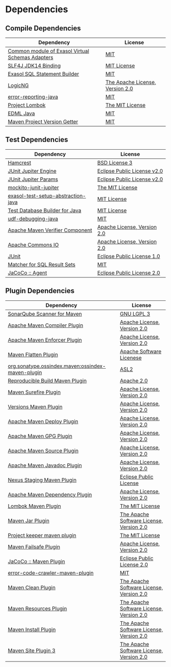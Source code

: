 <!-- @formatter:off -->
# Dependencies

## Compile Dependencies

| Dependency                                            | License                              |
| ----------------------------------------------------- | ------------------------------------ |
| [Common module of Exasol Virtual Schemas Adapters][0] | [MIT][1]                             |
| [SLF4J JDK14 Binding][2]                              | [MIT License][3]                     |
| [Exasol SQL Statement Builder][4]                     | [MIT][1]                             |
| [LogicNG][6]                                          | [The Apache License, Version 2.0][7] |
| [error-reporting-java][8]                             | [MIT][1]                             |
| [Project Lombok][10]                                  | [The MIT License][11]                |
| [EDML Java][12]                                       | [MIT][1]                             |
| [Maven Project Version Getter][14]                    | [MIT][1]                             |

## Test Dependencies

| Dependency                               | License                           |
| ---------------------------------------- | --------------------------------- |
| [Hamcrest][16]                           | [BSD License 3][17]               |
| [JUnit Jupiter Engine][18]               | [Eclipse Public License v2.0][19] |
| [JUnit Jupiter Params][18]               | [Eclipse Public License v2.0][19] |
| [mockito-junit-jupiter][22]              | [The MIT License][23]             |
| [exasol-test-setup-abstraction-java][24] | [MIT License][25]                 |
| [Test Database Builder for Java][26]     | [MIT License][27]                 |
| [udf-debugging-java][28]                 | [MIT][1]                          |
| [Apache Maven Verifier Component][30]    | [Apache License, Version 2.0][31] |
| [Apache Commons IO][32]                  | [Apache License, Version 2.0][31] |
| [JUnit][34]                              | [Eclipse Public License 1.0][35]  |
| [Matcher for SQL Result Sets][36]        | [MIT][1]                          |
| [JaCoCo :: Agent][38]                    | [Eclipse Public License 2.0][39]  |

## Plugin Dependencies

| Dependency                                              | License                                       |
| ------------------------------------------------------- | --------------------------------------------- |
| [SonarQube Scanner for Maven][40]                       | [GNU LGPL 3][41]                              |
| [Apache Maven Compiler Plugin][42]                      | [Apache License, Version 2.0][31]             |
| [Apache Maven Enforcer Plugin][44]                      | [Apache License, Version 2.0][31]             |
| [Maven Flatten Plugin][46]                              | [Apache Software Licenese][7]                 |
| [org.sonatype.ossindex.maven:ossindex-maven-plugin][48] | [ASL2][7]                                     |
| [Reproducible Build Maven Plugin][50]                   | [Apache 2.0][7]                               |
| [Maven Surefire Plugin][52]                             | [Apache License, Version 2.0][31]             |
| [Versions Maven Plugin][54]                             | [Apache License, Version 2.0][31]             |
| [Apache Maven Deploy Plugin][56]                        | [Apache License, Version 2.0][31]             |
| [Apache Maven GPG Plugin][58]                           | [Apache License, Version 2.0][31]             |
| [Apache Maven Source Plugin][60]                        | [Apache License, Version 2.0][31]             |
| [Apache Maven Javadoc Plugin][62]                       | [Apache License, Version 2.0][31]             |
| [Nexus Staging Maven Plugin][64]                        | [Eclipse Public License][35]                  |
| [Apache Maven Dependency Plugin][66]                    | [Apache License, Version 2.0][31]             |
| [Lombok Maven Plugin][68]                               | [The MIT License][1]                          |
| [Maven Jar Plugin][70]                                  | [The Apache Software License, Version 2.0][7] |
| [Project keeper maven plugin][72]                       | [The MIT License][73]                         |
| [Maven Failsafe Plugin][74]                             | [Apache License, Version 2.0][31]             |
| [JaCoCo :: Maven Plugin][76]                            | [Eclipse Public License 2.0][39]              |
| [error-code-crawler-maven-plugin][78]                   | [MIT][1]                                      |
| [Maven Clean Plugin][80]                                | [The Apache Software License, Version 2.0][7] |
| [Maven Resources Plugin][82]                            | [The Apache Software License, Version 2.0][7] |
| [Maven Install Plugin][84]                              | [The Apache Software License, Version 2.0][7] |
| [Maven Site Plugin 3][86]                               | [The Apache Software License, Version 2.0][7] |

[38]: https://www.eclemma.org/jacoco/index.html
[8]: https://github.com/exasol/error-reporting-java
[7]: http://www.apache.org/licenses/LICENSE-2.0.txt
[10]: https://projectlombok.org
[52]: https://maven.apache.org/surefire/maven-surefire-plugin/
[80]: http://maven.apache.org/plugins/maven-clean-plugin/
[30]: https://maven.apache.org/shared/maven-verifier/
[1]: https://opensource.org/licenses/MIT
[22]: https://github.com/mockito/mockito
[46]: https://www.mojohaus.org/flatten-maven-plugin/
[14]: https://github.com/exasol/maven-project-version-getter
[54]: http://www.mojohaus.org/versions-maven-plugin/
[72]: https://github.com/exasol/project-keeper/
[12]: https://github.com/exasol/edml-java/
[17]: http://opensource.org/licenses/BSD-3-Clause
[42]: https://maven.apache.org/plugins/maven-compiler-plugin/
[27]: https://github.com/exasol/test-db-builder-java/blob/main/LICENSE
[24]: https://github.com/exasol/exasol-test-setup-abstraction-java/
[34]: http://junit.org
[39]: https://www.eclipse.org/legal/epl-2.0/
[56]: https://maven.apache.org/plugins/maven-deploy-plugin/
[41]: http://www.gnu.org/licenses/lgpl.txt
[76]: https://www.jacoco.org/jacoco/trunk/doc/maven.html
[23]: https://github.com/mockito/mockito/blob/main/LICENSE
[11]: https://projectlombok.org/LICENSE
[32]: https://commons.apache.org/proper/commons-io/
[36]: https://github.com/exasol/hamcrest-resultset-matcher
[50]: http://zlika.github.io/reproducible-build-maven-plugin
[25]: https://github.com/exasol/exasol-test-setup-abstraction-java/blob/main/LICENSE
[3]: http://www.opensource.org/licenses/mit-license.php
[40]: http://sonarsource.github.io/sonar-scanner-maven/
[28]: https://github.com/exasol/udf-debugging-java/
[18]: https://junit.org/junit5/
[60]: https://maven.apache.org/plugins/maven-source-plugin/
[16]: http://hamcrest.org/JavaHamcrest/
[2]: http://www.slf4j.org
[82]: http://maven.apache.org/plugins/maven-resources-plugin/
[26]: https://github.com/exasol/test-db-builder-java/
[64]: http://www.sonatype.com/public-parent/nexus-maven-plugins/nexus-staging/nexus-staging-maven-plugin/
[74]: https://maven.apache.org/surefire/maven-failsafe-plugin/
[6]: http://www.logicng.org
[4]: https://github.com/exasol/sql-statement-builder
[68]: http://anthonywhitford.com/lombok.maven/lombok-maven-plugin/
[35]: http://www.eclipse.org/legal/epl-v10.html
[66]: https://maven.apache.org/plugins/maven-dependency-plugin/
[73]: https://github.com/exasol/project-keeper/blob/main/LICENSE
[70]: http://maven.apache.org/plugins/maven-jar-plugin/
[31]: https://www.apache.org/licenses/LICENSE-2.0.txt
[44]: https://maven.apache.org/enforcer/maven-enforcer-plugin/
[19]: https://www.eclipse.org/legal/epl-v20.html
[84]: http://maven.apache.org/plugins/maven-install-plugin/
[48]: https://sonatype.github.io/ossindex-maven/maven-plugin/
[58]: https://maven.apache.org/plugins/maven-gpg-plugin/
[86]: http://maven.apache.org/plugins/maven-site-plugin/
[62]: https://maven.apache.org/plugins/maven-javadoc-plugin/
[0]: https://github.com/exasol/virtual-schema-common-java
[78]: https://github.com/exasol/error-code-crawler-maven-plugin

